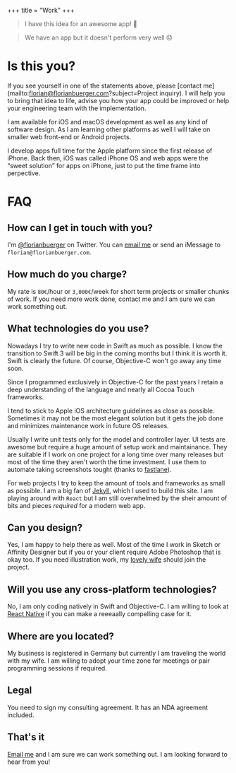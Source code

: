 +++
title = "Work"
+++

> I have this idea for an awesome app! 🙋

> We have an app but it doesn't perform very well 😞

# Is this you?

If you see yourself in one of the statements above, please [contact me](mailto:florian@florianbuerger.com?subject=Project inquiry). I will help you to bring that idea to life, advise you how your app could be improved or help your engineering team with the implementation.

I am available for iOS and macOS development as well as any kind of software design. As I am learning other platforms as well I will take on smaller web front-end or Android projects.

I develop apps full time for the Apple platform since the first release of iPhone. Back then, iOS was called iPhone OS and web apps were the “sweet solution” for apps on iPhone, just to put the time frame into perpective.

# FAQ

## How can I get in touch with you?

I'm [@florianbuerger](https://twitter.com/florianbuerger) on Twitter. You can [email me](mailto:florian@florianbuerger.com?subject=Hire) or send an iMessage to `florian@florianbuerger.com`.

## How much do you charge?

My rate is `80€`/hour or `3,000€`/week for short term projects or smaller chunks of work. If you need more work done, contact me and I am sure we can work something out.

## What technologies do you use?

Nowadays I try to write new code in Swift as much as possible. I know the transition to Swift 3 will be big in the coming months but I think it is worth it. Swift is clearly the future. Of course, Objective-C won't go away any time soon.

Since I programmed exclusively in Objective-C for the past years I retain a deep understanding of the language and nearly all Cocoa Touch frameworks.

I tend to stick to Apple iOS architecture guidelines as close as possible. Sometimes it may not be the most elegant solution but it gets the job done and minimizes maintenance work in future OS releases.

Usually I write unit tests only for the model and controller layer. UI tests are awesome but require a huge amount of setup work and maintainance. They are suitable if I work on one project for a long time over many releases but most of the time they aren't worth the time investment. I use them to automate taking screenshots tought (thanks to [fastlane](https://fastlane.tools)).

For web projects I try to keep the amount of tools and frameworks as small as possible. I am a big fan of [Jekyll](https://jekyllrb.com), which I used to build this site. I am playing around with `React` but I am still overwhelmed by the sheir amount of bits and pieces _required_ for a modern web app.

## Can you design?

Yes, I am happy to help there as well. Most of the time I work in Sketch or Affinity Designer but if you or your client require Adobe Photoshop that is okay too. If you need illustration work, my [lovely wife](https://www.verenaortlieb.com) should join the project.

## Will you use any cross-platform technologies?

No, I am only coding natively in Swift and Objective-C. I am willing to look at [React Native](https://facebook.github.io/react-native/) if you can make a reeeaally compelling case for it.

## Where are you located?

My business is registered in Germany but currently I am traveling the world with my wife. I am willing to adopt your time zone for meetings or pair programming sessions if required.

## Legal

You need to sign my consulting agreement. It has an NDA agreement included. <!-- [Here is a sample](/share/sample-agreement.pdf) of what this agreement could look like. -->

## That's it

[Email me](mailto:hi@florianbuerger.com?subject=Hire) and I am sure we can work something out. I am looking forward to hear from you!
